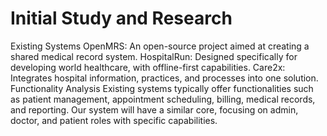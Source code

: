 # Initial Study and Research

Existing Systems
OpenMRS: An open-source project aimed at creating a shared medical record system.
HospitalRun: Designed specifically for developing world healthcare, with offline-first capabilities.
Care2x: Integrates hospital information, practices, and processes into one solution.
Functionality Analysis
Existing systems typically offer functionalities such as patient management, appointment scheduling, billing, medical records, and reporting. Our system will have a similar core, focusing on admin, doctor, and patient roles with specific capabilities.